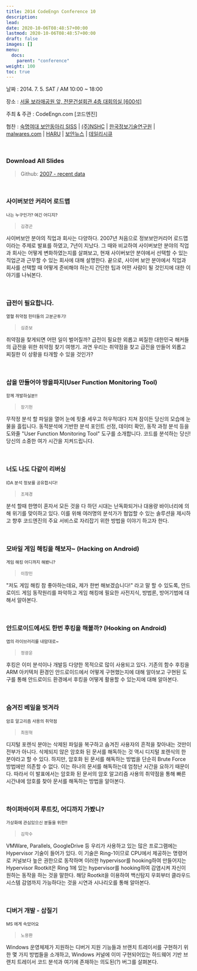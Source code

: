 ```yaml
---
title: 2014 CodeEngn Conference 10
description: 
lead: 
date: 2020-10-06T08:48:57+00:00
lastmod: 2020-10-06T08:48:57+00:00
draft: false
images: []
menu:
  docs:
    parent: "conference"
weight: 100
toc: true
---
```


날짜 : 2014. 7. 5. SAT / AM 10:00 ~ 18:00 

장소 : <a href='https://map.naver.com/local/siteview.nhn?code=19039533' target='_blank'>서울 보라매공원 앞, 전문건설회관 4층 대회의실 [600석]</a>

주최 & 주관 : CodeEngn.com [코드엔진] &nbsp;

협찬 : <a href='http://siss.sookmyung.ac.kr' target='_blank'>숙명여대 보안동아리 SISS</a> | <a href='https://www.nshc.net' target='_blank'>(주)NSHC</a> | <a href='https://kitri.re.kr' target='_blank'>한국정보기술연구원</a> | <a href='https://www.malwares.com' target='_blank'>malwares.com</a> | <a href='http://h4ru.com' target='_blank'>HARU</a> | <a href='https://www.boannews.com' target='_blank'>보안뉴스</a> | <a href='https://www.dailysecu.com' target='_blank'>데일리시큐</a>

<br />

### Download All Slides

> Github: <a href='https://github.com/codeengn/codeengn-conference' target='_blank'>2007 - recent data</a>

<br />


### 사이버보안 커리어 로드맵

<small>나는 누구인가? 여긴 어디지?</small>

> <small>김경곤</small>


사이버보안 분야의 직업과 회사는 다양하다. 2007년 처음으로 정보보안커리어 로드맵이라는 주제로 발표를 하였고, 7년이 지났다. 그 때와 비교하여 사이버보안 분야의 직업과 회사는 어떻게 변화하였는지를 살펴보고, 현재 사이버보안 분야에서 선택할 수 있는 직업군과 근무할 수 있는 회사에 대해 설명한다. 끝으로, 사이버 보안 분야에서 직업과 회사를 선택할 때 어떻게 준비해야 하는지 간단한 팁과 어떤 사람이 될 것인지에 대한 이야기를 나눠본다.


<br />

### 급전이 필요합니다.

<small>열혈 취약점 헌터들의 고분군투기!</small>

> <small>심준보</small>


취약점을 찾게되면 어떤 일이 벌어질까? 급전이 필요한 외롭고 찌질한 대한민국 해커들의 급전을 위한 취약점 찾기 여행기. 과연 우리는 취약점을 찾고 급전을 만들어 외롭고 찌질한 이 상황을 타개할 수 있을 것인가?


<br />

### 삽을 만들어야 땅을파지(User Function Monitoring Tool)

<small>함께 개발하실분!!</small>

> <small>장기헌</small>


무작정 분석 할 파일을 열어 눈에 핏줄 세우고 허우적대다 지쳐 잠이든 당신의 모습에 눈물을 흘립니다. 동적분석에 기반한 분석 포인트 선정, 데이터 확인, 동작 과정 분석 등을 도와줄 "User Function Monitoring Tool" 도구를 소개합니다. 코드를 분석하는 당신! 당신의 소중한 여가 시간을 지켜드립니다.


<br />

### 너도 나도 다같이 리버싱

<small>IDA 분석 정보를 공유합시다!</small>

> <small>조제경</small>


분석 할때 한명이 혼자서 모든 것을 다 하던 시대는 난독화되거나 대용량 바이너리에 의해 위기를 맞이하고 있다. 이를 위해 여러명의 분석가가 협업할 수 있는 솔루션을 제시하고 향후 코드엔진의 주요 서비스로 자리잡기 위한 방법을 이야기 하고자 한다.


<br />

### 모바일 게임 해킹을 해보자~ (Hacking on Android)

<small>게임 해킹 어디까지 해봤니?</small>

> <small>이창민</small>


"저도 게임 해킹 참 좋아하는데요, 제가 한번 해보겠습니다!" 라고 말 할 수 있도록, 안드로이드 게임 동작원리를 파악하고 게임 해킹에 필요한 사전지식, 방법론, 방어기법에 대해서 알아본다.


<br />

### 안드로이드에서도 한번 후킹을 해볼까? (Hooking on Android) 

<small>앱의 라이브러리를 내맘대로~</small>

> <small>정광운</small>


후킹은 이미 분석이나 개발등 다양한 목적으로 많이 사용되고 있다. 기존의 함수 후킹을 ARM 아키텍처 환경인 안드로이드에서 어떻게 구현했는지에 대해 알아보고 구현된 도구를 통해 안드로이드 환경에서 후킹을 어떻게 활용할 수 있는지에 대해 알아본다.


<br />

### 숨겨진 베일을 벗겨라

<small>암호 알고리즘 사용의 취약점</small>

> <small>최원혁</small>


디지털 포렌식 분야는 삭제된 파일을 복구하고 숨겨진 사용자의 흔적을 찾아내는 것만이 전부가 아니다. 삭제되지 않은 암호화 된 문서를 해독하는 것 역시 디지털 포렌식의 한 분야라고 할 수 있다. 하지만, 암호화 된 문서를 해독하는 방법을 단순히 Brute Force 방법에만 의존할 수 없다. 이는 하나의 문서를 해독하는데 엄청난 시간을 요하기 때문이다. 따라서 이 발표에서는 암호화 된 문서의 암호 알고리즘 사용의 취약점을 통해 빠른 시간내에 암호를 찾아 문서를 해독하는 방법을 알아본다.


<br />

### 하이퍼바이저 루트킷, 어디까지 가봤니?

<small>가상화에 관심있으신 분들을 위한!!</small>

> <small>김학수</small>


VMWare, Parallels, GoogleDrive 등 우리가 사용하고 있는 많은 프로그램에는 Hypervisor 기술이 들어가 있다. 이 기술은 Ring-1이므로 CPU에서 제공하는 명령어로 커널보다 높은 권한으로 동작하며 이러한 hypervisor를 hooking하여 만들어지는 Hypervisor Rootkit은 Ring 1에 있는 hypervisor를 hooking하여 감염시켜 자신이 원하는 동작을 하는 것을 말한다. 해당 Rootkit을 이용하여 백신탐지 우회부터 클라우드 시스템 감염까지 가능하다는 것을 시연과 시나리오를 통해 알아본다.


<br />

### 디버거 개발 - 삽질기

<small>MS 에게 속았어요</small>

> <small>노용환</small>


Windows 운영체제가 지원하는 디버거 지원 기능들과 브랜치 트레이서를 구현하기 위한 몇 가지 방법들을 소개하고, Windows 커널에 이미 구현되어있는 하드웨어 기반 브랜치 트레이서 코드 분석과 여기에 존재하는 의도된(?) 버그를 살펴본다.
